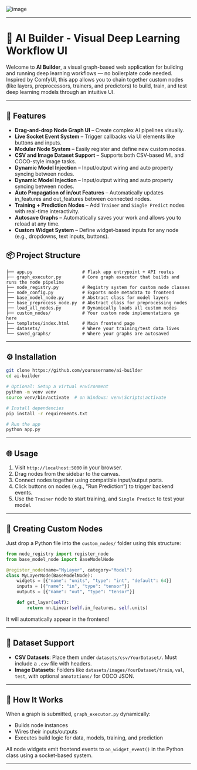 ![image](https://github.com/user-attachments/assets/2495a418-2cef-4e50-a98b-0d6202dc0de8)

---

# 🧠 AI Builder - Visual Deep Learning Workflow UI

Welcome to **AI Builder**, a visual graph-based web application for building and running deep learning workflows — no boilerplate code needed. Inspired by ComfyUI, this app allows you to chain together custom nodes (like layers, preprocessors, trainers, and predictors) to build, train, and test deep learning models through an intuitive UI.

---

## 🚀 Features

- **Drag-and-drop Node Graph UI** – Create complex AI pipelines visually.
- **Live Socket Event System** – Trigger callbacks via UI elements like buttons and inputs.
- **Modular Node System** – Easily register and define new custom nodes.
- **CSV and Image Dataset Support** – Supports both CSV-based ML and COCO-style image tasks.
- **Dynamic Model Injection** – Input/output wiring and auto property syncing between nodes.
- **Dynamic Model Injection** – Input/output wiring and auto property syncing between nodes.
- **Auto Propagation of in/out Features** – Automatically updates in_features and out_features between connected nodes.
- **Training + Prediction Nodes** – Add `Trainer` and `Single Predict` nodes with real-time interactivity.
- **Autosave Graphs** – Automatically saves your work and allows you to reload at any time.
- **Custom Widget System** – Define widget-based inputs for any node (e.g., dropdowns, text inputs, buttons).

## 📦 Project Structure

```
├── app.py                   # Flask app entrypoint + API routes
├── graph_executor.py        # Core graph executor that builds and runs the node pipeline
├── node_registry.py         # Registry system for custom node classes
├── node_config.py           # Exports node metadata to frontend
├── base_model_node.py       # Abstract class for model layers
├── base_preprocess_node.py  # Abstract class for preprocessing nodes
├── load_all_nodes.py        # Dynamically loads all custom nodes
├── custom_nodes/            # Your custom node implementations go here
├── templates/index.html     # Main frontend page
├── datasets/                # Where your training/test data lives
└── saved_graphs/            # Where your graphs are autosaved
```

---

## ⚙️ Installation

```bash
git clone https://github.com/yourusername/ai-builder
cd ai-builder

# Optional: Setup a virtual environment
python -m venv venv
source venv/bin/activate  # on Windows: venv\Scripts\activate

# Install dependencies
pip install -r requirements.txt

# Run the app
python app.py
```

---

## 🌐 Usage

1. Visit `http://localhost:5000` in your browser.
2. Drag nodes from the sidebar to the canvas.
3. Connect nodes together using compatible input/output ports.
4. Click buttons on nodes (e.g., “Run Prediction”) to trigger backend events.
5. Use the `Trainer` node to start training, and `Single Predict` to test your model.

---

## 🧩 Creating Custom Nodes

Just drop a Python file into the `custom_nodes/` folder using this structure:

```python
from node_registry import register_node
from base_model_node import BaseModelNode

@register_node(name="MyLayer", category="Model")
class MyLayerNode(BaseModelNode):
    widgets = [{"name": "units", "type": "int", "default": 64}]
    inputs = [{"name": "in", "type": "tensor"}]
    outputs = [{"name": "out", "type": "tensor"}]

    def get_layer(self):
        return nn.Linear(self.in_features, self.units)
```

It will automatically appear in the frontend!

---

## 📂 Dataset Support

- **CSV Datasets**: Place them under `datasets/csv/YourDataset/`. Must include a `.csv` file with headers.
- **Image Datasets**: Folders like `datasets/images/YourDataset/train`, `val`, `test`, with optional `annotations/` for COCO JSON.

---

## 🧠 How It Works

When a graph is submitted, `graph_executor.py` dynamically:

- Builds node instances
- Wires their inputs/outputs
- Executes build logic for data, models, training, and prediction

All node widgets emit frontend events to `on_widget_event()` in the Python class using a socket-based system.

---

